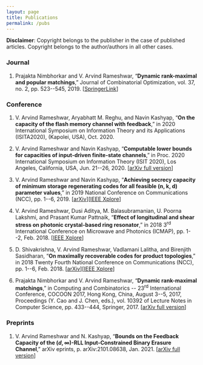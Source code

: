 ```yaml
---
layout: page
title: Publications
permalink: /pubs
---
```


**Disclaimer**: Copyright belongs to the publisher in the case of published articles. Copyright belongs to the author/authors in all other cases.

### Journal

1. Prajakta Nimbhorkar and V. Arvind Rameshwar, “**Dynamic rank-maximal and popular matchings**,” Journal of Combinatorial Optimization, vol. 37, no. 2, pp. 523--545, 2019. [[SpringerLink](https://link.springer.com/article/10.1007/s10878-018-0348-9#:~:text=A%20matching%20M%20in%20G,and%20deleted%20at%20any%20point.)]

### Conference

1. V. Arvind Rameshwar, Aryabhatt M. Reghu, and Navin Kashyap, “**On the capacity of the flash memory channel with feedback**,” in 2020 International Symposium on Information Theory and its Applications (ISITA2020), (Kapolei, USA), Oct. 2020. 

2. V. Arvind Rameshwar and Navin Kashyap, “**Computable lower bounds for capacities of input-driven finite-state channels**,” in Proc. 2020 International Symposium on Information Theory (ISIT 2020), Los Angeles, California, USA, Jun. 21--26, 2020. [[arXiv full version](https://arxiv.org/abs/2001.03423)]

3. V. Arvind Rameshwar and Navin Kashyap, “**Achieving secrecy capacity of minimum storage regenerating codes for all feasible (n, k, d) parameter values**,” in 2019 National Conference on Communications (NCC), pp. 1--6, 2019. [[arXiv](https://arxiv.org/abs/1902.09865)][[IEEE Xplore](https://ieeexplore.ieee.org/document/8732243)]

4. V. Arvind Rameshwar, Dusi Aditya, M. Balasubramanian, U. Poorna Lakshmi, and Prasant Kumar Pattnaik, “**Effect of longitudinal and shear stress on photonic crystal-based ring resonator**,” in 2018 3<sup>rd</sup> International Conference on Microwave and Photonics (ICMAP), pp. 1--2, Feb. 2018. [[IEEE Xplore](https://ieeexplore.ieee.org/document/8354569)]

5. D. Shivakrishna, V. Arvind Rameshwar, Vadlamani Lalitha, and Birenjith Sasidharan, “**On maximally recoverable codes for product topologies**,” in 2018 Twenty Fourth National Conference on Communications (NCC), pp. 1--6, Feb. 2018. [[arXiv](https://arxiv.org/abs/1801.03379)][[IEEE Xplore](https://ieeexplore.ieee.org/document/8599965)]

6. Prajakta Nimbhorkar and V. Arvind Rameshwar, “**Dynamic rank-maximal matchings**,” in Computing and Combinatorics -- 23<sup>rd</sup> International Conference, COCOON 2017, Hong Kong, China, August 3--5, 2017, Proceedings (Y. Cao and J. Chen, eds.), vol. 10392 of Lecture Notes in Computer Science, pp. 433--444, Springer, 2017. [[arXiv full version](https://arxiv.org/abs/1704.00899)]

### Preprints

1. V. Arvind Rameshwar and N. Kashyap, “**Bounds on the Feedback Capacity of the $(d,\infty)$-RLL Input-Constrained Binary Erasure Channel**,” arXiv eprints, p. arXiv:2101.08638, Jan. 2021. [[arXiv full version](https://arxiv.org/abs/2101.08638)]
